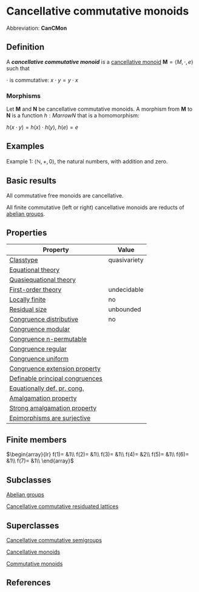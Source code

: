 # Cancellative commutative monoids

Abbreviation: **CanCMon**
## Definition
A ***cancellative commutative monoid*** is a [cancellative monoid](cancellative_monoids.md) $\mathbf{M}=\langle M,\cdot
,e\rangle$ such that

$\cdot$ is commutative:  $x\cdot y=y\cdot x$
### Morphisms
Let $\mathbf{M}$ and $\mathbf{N}$ be cancellative commutative monoids. A morphism from $\mathbf{M}$
to $\mathbf{N}$ is a function $h:Marrow N$ that is a homomorphism: 

$h(x\cdot y)=h(x)\cdot h(y)$, $h(e)=e$
## Examples
Example 1: $\langle\mathbb{N},+,0\rangle$, the natural numbers, with addition and
zero. 


## Basic results
All commutative free monoids are cancellative.

All finite commutative (left or right) cancellative monoids are reducts of [abelian groups](abelian_groups.md).

## Properties


|Property|Value|
|---|---|
|[Classtype](classtype.md)  |quasivariety |
|[Equational theory](equational_theory.md)  | |
|[Quasiequational theory](quasiequational_theory.md)  | |
|[First-order theory](first-order_theory.md)  |undecidable |
|[Locally finite](locally_finite.md)  |no |
|[Residual size](residual_size.md)  |unbounded |
|[Congruence distributive](congruence_distributive.md)  |no |
|[Congruence modular](congruence_modular.md)  | |
|[Congruence n-permutable](congruence_n-permutable.md)  | |
|[Congruence regular](congruence_regular.md)  | |
|[Congruence uniform](congruence_uniform.md)  | |
|[Congruence extension property](congruence_extension_property.md)  | |
|[Definable principal congruences](definable_principal_congruences.md)  | |
|[Equationally def. pr. cong.](equationally_def._pr._cong..md)  | |
|[Amalgamation property](amalgamation_property.md)  | |
|[Strong amalgamation property](strong_amalgamation_property.md)  | |
|[Epimorphisms are surjective](epimorphisms_are_surjective.md)  | |
## Finite members

$\begin{array}{lr}
f(1)= &1\\
f(2)= &1\\
f(3)= &1\\
f(4)= &2\\
f(5)= &1\\
f(6)= &1\\
f(7)= &1\\
\end{array}$


## Subclasses
[Abelian groups](abelian_groups.md) 

[Cancellative commutative residuated lattices](cancellative_commutative_residuated_lattices.md) 

## Superclasses
[Cancellative commutative semigroups](cancellative_commutative_semigroups.md) 

[Cancellative monoids](cancellative_monoids.md) 

[Commutative monoids](commutative_monoids.md) 


## References



